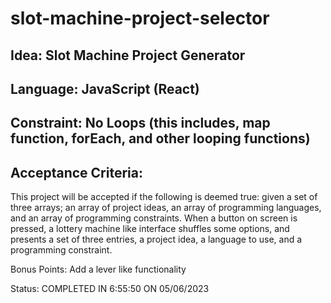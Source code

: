 # slot-machine-project-selector
## Idea: Slot Machine Project Generator

## Language: JavaScript (React)

## Constraint: No Loops (this includes, map function, forEach, and other looping functions)

## Acceptance Criteria:
This project will be accepted if the following is deemed true:
given a set of three arrays; an array of project ideas, an array of programming languages, and an array of programming constraints. When a button on screen is pressed, a lottery machine like interface shuffles some options, and presents a set of three entries, a project idea, a language to use, and a programming constraint. 

Bonus Points: Add a lever like functionality

Status: COMPLETED IN 6:55:50 ON 05/06/2023

